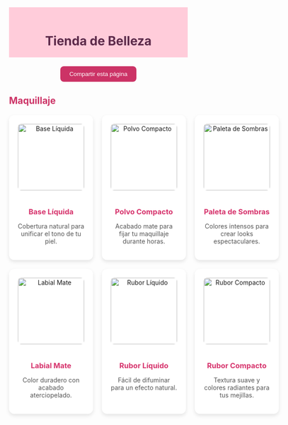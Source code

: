 <!DOCTYPE html>
<html lang="es">
<head>
  <meta charset="UTF-8">
  <meta name="viewport" content="width=device-width, initial-scale=1.0">
  <title>Tienda de Belleza</title>
  <style>
    * {
      box-sizing: border-box;
      margin: 0;
      padding: 0;
    }

    body {
      font-family: Arial, sans-serif;
      background-color: #fff5f8;
      padding: 20px;
    }

    header {
      text-align: center;
      padding: 20px 0;
      background-color: #ffccda;
      margin-bottom: 20px;
    }

    header h1 {
      color: #5c2a4a;
    }

    .share-button {
      text-align: center;
      margin-bottom: 30px;
    }

    .share-button button {
      background-color: #cc3366;
      color: white;
      border: none;
      padding: 10px 20px;
      border-radius: 8px;
      cursor: pointer;
    }

    .share-button p {
      color: green;
      display: none;
      margin-top: 10px;
    }

    .seccion {
      margin-bottom: 40px;
    }

    .seccion h2 {
      margin-bottom: 20px;
      color: #cc3366;
    }

    .cards-container {
      display: grid;
      grid-template-columns: repeat(3, 1fr);
      gap: 20px;
    }

    @media (max-width: 768px) {
      .cards-container {
        grid-template-columns: repeat(auto-fit, minmax(200px, 1fr));
      }
    }

    .card {
      background-color: white;
      border-radius: 12px;
      box-shadow: 0 4px 8px rgba(0,0,0,0.1);
      padding: 20px;
      transition: transform 0.3s;
      text-align: center;
    }

    .card:hover {
      transform: translateY(-5px);
    }

    .card img {
      max-width: 100%;
      height: 150px;
      object-fit: cover;
      border-radius: 8px;
      margin-bottom: 15px;
    }

    .card h3 {
      margin-bottom: 10px;
      color: #d6336c;
    }

    .card p {
      color: #555;
    }
  </style>
</head>
<body>
  <header>
    <h1>Tienda de Belleza</h1>
  </header>

  <div class="share-button">
    <button onclick="compartirPagina()">Compartir esta página</button>
    <p id="mensaje-copiado">¡Enlace copiado al portapapeles!</p>
  </div>

  <script>
    function compartirPagina() {
      const url = window.location.href;
      navigator.clipboard.writeText(url).then(() => {
        const mensaje = document.getElementById("mensaje-copiado");
        mensaje.style.display = "block";
        setTimeout(() => {
          mensaje.style.display = "none";
        }, 2000);
      });
    }
  </script>

  <section class="seccion">
    <h2>Maquillaje</h2>
    <div class="cards-container">
      <div class="card">
        <img src="" alt="Base Líquida">
        <h3>Base Líquida</h3>
        <p>Cobertura natural para unificar el tono de tu piel.</p>
      </div>
      <div class="card">
        <img src="" alt="Polvo Compacto">
        <h3>Polvo Compacto</h3>
        <p>Acabado mate para fijar tu maquillaje durante horas.</p>
      </div>
      <div class="card">
        <img src="" alt="Paleta de Sombras">
        <h3>Paleta de Sombras</h3>
        <p>Colores intensos para crear looks espectaculares.</p>
      </div>
      <div class="card">
        <img src="" alt="Labial Mate">
        <h3>Labial Mate</h3>
        <p>Color duradero con acabado aterciopelado.</p>
      </div>
      <div class="card">
        <img src="" alt="Rubor Líquido">
        <h3>Rubor Líquido</h3>
        <p>Fácil de difuminar para un efecto natural.</p>
      </div>
      <div class="card">
        <img src="" alt="Rubor Compacto">
        <h3>Rubor Compacto</h3>
        <p>Textura suave y colores radiantes para tus mejillas.</p>
      </div>
    </div>
  </section>

